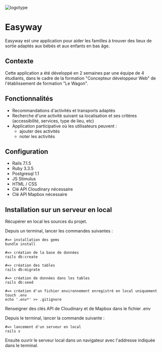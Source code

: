 ![logotype](app/assets/images/Charte_graphique_EasyWay)

# Easyway
Easyway est une application pour aider les familles à trouver des lieux de sortie adaptés aux bébés et aux enfants en bas âge.

## Contexte
Cette application a été développé en 2 semaines par une équipe de 4 étudiants, dans le cadre de la formation "Concepteur développeur Web" de l'établissement de formation "Le Wagon".

## Fonctionnalités
- Recommandations d'activités et transports adaptés
- Recherche d'une activité suivant sa localisation et ses critères (accessibilité, services, type de lieu, etc)
- Application participative où les utilisateurs peuvent :
  - ajouter des activités
  - noter les activités

## Configuration
- Rails 7.1.5
- Ruby 3.3.5
- Postgresql 1.1
- JS Stimulus
- HTML / CSS
- Clé API Cloudinary nécessaire
- Clé API Mapbox nécessaire

## Installation sur un serveur en local
Récupérer en local les sources du projet.

Depuis un terminal, lancer les commandes suivantes :
```
#=> installation des gems
bundle install

#=> création de la base de données
rails db:create

#=> création des tables
rails db:migrate

#=> création de données dans les tables
rails db:seed

#=> création d'un fichier environnement enregistré en local uniquement
touch .env
echo '.env*' >> .gitignore
```
Renseigner des clés API de Cloudinary et de Mapbox dans le fichier .env

Depuis le terminal, lancer la commande suivante :
```
#=> lancement d'un serveur en local
rails s
```
Ensuite ouvrir le serveur local dans un navigateur avec l'addresse indiquée dans le terminal.
